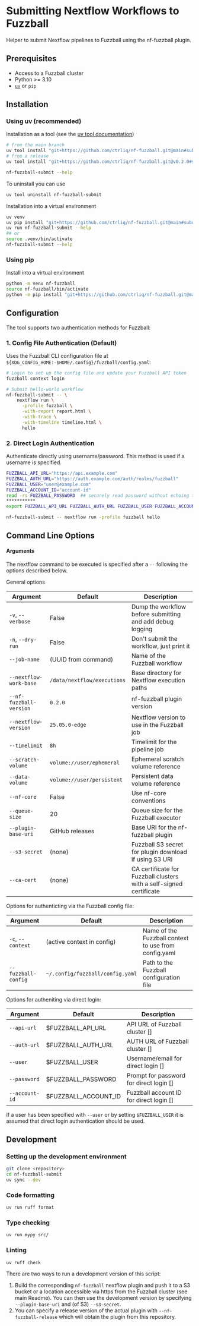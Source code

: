 # Submitting Nextflow Workflows to Fuzzball

Helper to submit Nextflow pipelines to Fuzzball using the nf-fuzzball plugin.

## Prerequisites

- Access to a Fuzzball cluster
- Python >= 3.10
- [`uv`](https://github.com/astral-sh/uv) or `pip`


## Installation

### Using uv (recommended)

Installation as a tool (see the [uv tool documentation](https://docs.astral.sh/uv/concepts/tools/#tool-versions))
```sh
# from the main branch
uv tool install "git+https://github.com/ctrliq/nf-fuzzball.git@main#subdirectory=nf-fuzzball-submit"
# from a release
uv tool install "git+https://github.com/ctrliq/nf-fuzzball.git@v0.2.0#subdirectory=nf-fuzzball-submit"

nf-fuzzball-submit --help
```

To uninstall you can use
```sh
uv tool uninstall nf-fuzzball-submit
```

Installation into a virtual environment
```sh
uv venv
uv pip install "git+https://github.com/ctrliq/nf-fuzzball.git@main#subdirectory=nf-fuzzball-submit"
uv run nf-fuzzball-submit --help
## or
source .venv/bin/activate
nf-fuzzball-submit --help
```

### Using pip

Install into a virtual environment
```bash
python -m venv nf-fuzzball
source nf-fuzzball/bin/activate
python -m pip install "git+https://github.com/ctrliq/nf-fuzzball.git@main#subdirectory=nf-fuzzball-submit"
```

## Configuration

The tool supports two authentication methods for Fuzzball:

### 1. Config File Authentication (Default)

Uses the Fuzzball CLI configuration file at `${XDG_CONFIG_HOME:-$HOME/.config}/fuzzball/config.yaml`:

```sh
# Login to set up the config file and update your Fuzzball API token
fuzzball context login

# Submit hello-world workflow
nf-fuzzball-submit -- \
    nextflow run \
      -profile fuzzball \
      -with-report report.html \
      -with-trace \
      -with-timeline timeline.html \
      hello
```

### 2. Direct Login Authentication

Authenticate directly using username/password. This method is used if a username is specified.

```sh
FUZZBALL_API_URL="https://api.example.com"
FUZZBALL_AUTH_URL="https://auth.example.com/auth/realms/fuzzball"
FUZZBALL_USER="user@example.com"
FUZZBALL_ACCOUNT_ID="account-id"
read -rs FUZZBALL_PASSWORD  ## securely read password without echoing to the terminal
***********
export FUZZBALL_API_URL FUZZBALL_AUTH_URL FUZZBALL_USER FUZZBALL_ACCOUNT_ID FUZZBALL_PASSWORD

nf-fuzzball-submit -- nextflow run -profile fuzzball hello
```

## Command Line Options

#### Arguments

The nextflow command to be executed is specified after a `--` following the options described below.

General options

| Argument                | Default                     | Description                                                         |
|-------------------------|-----------------------------|---------------------------------------------------------------------|
| `-v`, `--verbose`       | False                       | Dump the workflow before submitting and add debug logging           |
| `-n`, `--dry-run`       | False                       | Don't submit the workflow, just print it                            |
| `--job-name`            | (UUID from command)         | Name of the Fuzzball workflow                                       |
| `--nextflow-work-base`  | `/data/nextflow/executions` | Base directory for Nextflow execution paths                         |
| `--nf-fuzzball-version` | `0.2.0`                     | nf-fuzzball plugin version                                          |
| `--nextflow-version`    | `25.05.0-edge`              | Nextflow version to use in the Fuzzball job                         |
| `--timelimit`           | `8h`                        | Timelimit for the pipeline job                                      |
| `--scratch-volume`      | `volume://user/ephemeral`   | Ephemeral scratch volume reference                                  |
| `--data-volume`         | `volume://user/persistent`  | Persistent data volume reference                                    |
| `--nf-core`             | False                       | Use nf-core conventions                                             |
| `--queue-size`          | 20                          | Queue size for the Fuzzball executor                                |
| `--plugin-base-uri`     | GitHub releases             | Base URI for the nf-fuzzball plugin                                 |
| `--s3-secret`           | (none)                      | Fuzzball S3 secret for plugin download if using S3 URI              |
| `--ca-cert`             | (none)                      | CA certificate for Fuzzball clusters with a self-signed certificate |

Options for authenticting via the Fuzzball config file:

| Argument            | Default                          | Description                                          |
|---------------------|----------------------------------|------------------------------------------------------|
| `-c`, `--context`   | (active context in config)       | Name of the Fuzzball context to use from config.yaml |
| `--fuzzball-config` | `~/.config/fuzzball/config.yaml` | Path to the Fuzzball configuration file              |

Options for autheniting via direct login:

| Argument       | Default              | Description                             |
|----------------|----------------------|-----------------------------------------|
| `--api-url`    | $FUZZBALL_API_URL    | API URL of Fuzzball cluster []          |
| `--auth-url`   | $FUZZBALL_AUTH_URL   | AUTH URL of Fuzzball cluster []         |
| `--user`       | $FUZZBALL_USER       | Username/email for direct login []      |
| `--password`   | $FUZZBALL_PASSWORD   | Prompt for password for direct login [] |
| `--account-id` | $FUZZBALL_ACCOUNT_ID | Fuzzball account ID for direct login [] |

If a user has been specified with `--user` or by setting `$FUZZBALL_USER` it is
assumed that direct login authentication should be used.


## Development

### Setting up the development environment

```sh
git clone <repository>
cd nf-fuzzball-submit
uv sync --dev
```

### Code formatting

```sh
uv run ruff format
```

### Type checking

```sh
uv run mypy src/
```

### Linting
```sh
uv ruff check
```

There are two ways to run a development version of this script:

1. Build the corresponding `nf-fuzzball` nextflow plugin and push it to a S3
   bucket or a location accessible via https from the Fuzzball cluster (see main
   Readme). You can then use the development version by specifying `--plugin-base-uri`
   and (of S3) `--s3-secret`.
2. You can specify a release version of the actual plugin with `--nf-fuzzball-release`
   which will obtain the plugin from this repository.

